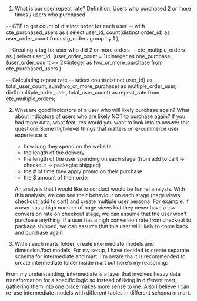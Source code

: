 1) What is our user repeat rate?
Definition: Users who purchased 2 or more times / users who purchased

-- CTE to get count of distinct order for each user --
with cte_purchased_users as (
  select
    user_id,
    count(distinct order_id) as user_order_count
  from stg_orders
  group by 1
),

-- Creating a tag for user who did 2 or more orders --
cte_multiple_orders as (
  select
    user_id,
    (user_order_count = 1)::integer as one_purchase,
    (user_order_count >= 2)::integer as two_or_more_purchase
  from cte_purchased_users
)

-- Calculating repeat rate --
select
  count(distinct user_id) as total_user_count,
  sum(two_or_more_purchase) as multiple_order_user,
  div0(multiple_order_user, total_user_count) as repeat_rate
from cte_multiple_orders;

2) What are good indicators of a user who will likely purchase again? What about indicators of users who are likely NOT to purchase again? If you had more data, what features would you want to look into to answer this question?
   Some high-level things that matters on e-commerce user experience is
   - how long they spend on the website
   - the length of the delivery
   - the length of the user spending on each stage (from add to cart -> checkout -> packaghe shipped)
   - the # of time they apply promo on their purchase
   - the $ amount of their order
   
   An analysis that I would like to conduct would be funnel analysis. With this analysis, we can see their behaviour on each stage (page views, checkout, add to cart) and create multiple user persona. For example. if a user has a high number of page views but they never have a low conversion rate on checkout stage, we can assume that the user won't purchase anything. If a user has a high conversion rate from checkout to package shipped, we can assume that this user will likely to come back and purchase again

3) Within each marts folder, create intermediate models and dimension/fact models.
For my setup, I have decided to create separate schema for intermediate and mart. I'm aware tha it is recommended to create intermediate folder inside mart but here's my reasoning:

From my understanding, intermediate is a layer that involves heavy data transformation for a specific logic so instead of living in different mart, gathering them into one place makes more sense to me. Also I believe I can re-use intermediate models with different tables in different schema in mart.


